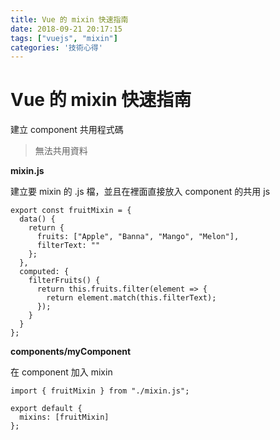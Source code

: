 ```yaml
---
title: Vue 的 mixin 快速指南
date: 2018-09-21 20:17:15
tags: ["vuejs", "mixin"]
categories: '技術心得'
---
```


# Vue 的 mixin 快速指南

建立 component 共用程式碼

> 無法共用資料

**mixin.js**

建立要 mixin 的 .js 檔，並且在裡面直接放入 component 的共用 js

```javascript=
export const fruitMixin = {
  data() {
    return {
      fruits: ["Apple", "Banna", "Mango", "Melon"],
      filterText: ""
    };
  },
  computed: {
    filterFruits() {
      return this.fruits.filter(element => {
        return element.match(this.filterText);
      });
    }
  }
};
```

**components/myComponent**

在 component 加入 mixin

```javascript=
import { fruitMixin } from "./mixin.js";

export default {
  mixins: [fruitMixin]
};
```
